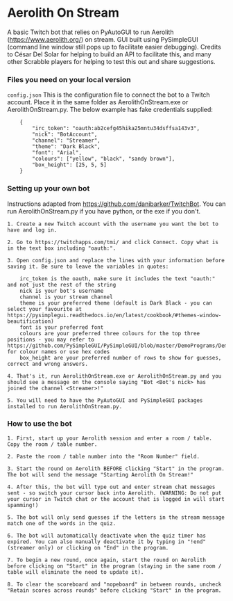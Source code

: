 # Aerolith On Stream
A basic Twitch bot that relies on PyAutoGUI to run Aerolith (https://www.aerolith.org/) on stream. GUI built using PySimpleGUI (command line window still pops up to facilitate easier debugging). Credits to César Del Solar for helping to build an API to facilitate this, and many other Scrabble players for helping to test this out and share suggestions.

### Files you need on your local version

  `config.json`
   This is the configuration file to connect the bot to a Twitch account. Place it in the same folder as AerolithOnStream.exe or AerolithOnStream.py. The below example has fake credentials supplied:
   
		{
			"irc_token": "oauth:ab2cefg45hika25mntu34dsffsa143v3",
			"nick": "BotAccount",
			"channel": "Streamer",
			"theme": "Dark Black",
			"font": "Arial",
			"colours": ["yellow", "black", "sandy brown"],
			"box_height": [25, 5, 5]
		}
    
### Setting up your own bot
Instructions adapted from https://github.com/danibarker/TwitchBot. You can run AerolithOnStream.py if you have python, or the exe if you don't.

  	1. Create a new Twitch account with the username you want the bot to have and log in.

  	2. Go to https://twitchapps.com/tmi/ and click Connect. Copy what is in the text box including "oauth:".

  	3. Open config.json and replace the lines with your information before saving it. Be sure to leave the variables in quotes:
	  	
		irc_token is the oauth, make sure it includes the text "oauth:" and not just the rest of the string
	  	nick is your bot's username
	  	channel is your stream channel
		theme is your preferred theme (default is Dark Black - you can select your favourite at https://pysimplegui.readthedocs.io/en/latest/cookbook/#themes-window-beautification)
		font is your preferred font
		colours are your preferred three colours for the top three positions - you may refer to https://github.com/PySimpleGUI/PySimpleGUI/blob/master/DemoPrograms/Demo_Color_Names_Smaller_List.py for colour names or use hex codes
		box_height are your preferred number of rows to show for guesses, correct and wrong answers.

  	4. That's it, run AerolithOnStream.exe or AerolithOnStream.py and you should see a message on the console saying "Bot <Bot's nick> has joined the channel <Streamer>!"
    
    5. You will need to have the PyAutoGUI and PySimpleGUI packages installed to run AerolithOnStream.py.

### How to use the bot

	1. First, start up your Aerolith session and enter a room / table. Copy the room / table number.
	
	2. Paste the room / table number into the "Room Number" field.
	
	3. Start the round on Aerolith BEFORE clicking "Start" in the program. The bot will send the message "Starting Aerolith On Stream!"
	
	4. After this, the bot will type out and enter stream chat messages sent - so switch your cursor back into Aerolith. (WARNING: Do not put your cursor in Twitch chat or the account that is logged in will start spamming!)
	
	5. The bot will only send guesses if the letters in the stream message match one of the words in the quiz.
	
	6. The bot will automatically deactivate when the quiz timer has expired. You can also manually deactivate it by typing in "!end" (streamer only) or clicking on "End" in the program.
	
	7. To begin a new round, once again, start the round on Aerolith before clicking on "Start" in the program (staying in the same room / table will eliminate the need to update it).
	
	8. To clear the scoreboard and "nopeboard" in between rounds, uncheck "Retain scores across rounds" before clicking "Start" in the program.
